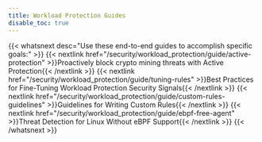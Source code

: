 ```yaml
---
title: Workload Protection Guides
disable_toc: true
---
```



{{< whatsnext desc="Use these end-to-end guides to accomplish specific goals:" >}}
    {{< nextlink href="/security/workload_protection/guide/active-protection" >}}Proactively block crypto mining threats with Active Protection{{< /nextlink >}}
    {{< nextlink href="/security/workload_protection/guide/tuning-rules" >}}Best Practices for Fine-Tuning Workload Protection Security Signals{{< /nextlink >}}
    {{< nextlink href="/security/workload_protection/guide/custom-rules-guidelines" >}}Guidelines for Writing Custom Rules{{< /nextlink >}}
    {{< nextlink href="/security/workload_protection/guide/ebpf-free-agent" >}}Threat Detection for Linux Without eBPF Support{{< /nextlink >}}
{{< /whatsnext >}}
